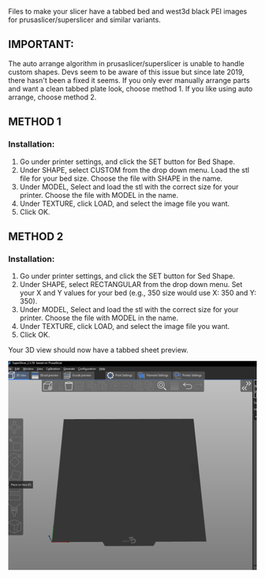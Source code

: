 Files to make your slicer have a tabbed bed and west3d black PEI images for prusaslicer/superslicer and similar variants.

## IMPORTANT: 
The auto arrange algorithm in prusaslicer/superslicer is unable to handle custom shapes.  Devs seem to be aware of this issue but since late 2019, there hasn't been a fixed it seems.  If you only ever manually arrange parts and want a clean tabbed plate look, choose method 1.  If you like using auto arrange, choose method 2.

## METHOD 1
### Installation:
1) Go under printer settings, and click the SET button for Bed Shape.
2) Under SHAPE, select CUSTOM from the drop down menu.  Load the stl file for your bed size.  Choose the file with SHAPE in the name.
3) Under MODEL, Select and load the stl with the correct size for your printer.  Choose the file with MODEL in the name.
4) Under TEXTURE, click LOAD, and select the image file you want.
5) Click OK.

## METHOD 2
### Installation:
1) Go under printer settings, and click the SET button for Sed Shape.
2) Under SHAPE, select RECTANGULAR from the drop down menu.  Set your X and Y values for your bed (e.g., 350 size would use X: 350 and Y: 350).
3) Under MODEL, Select and load the stl with the correct size for your printer.  Choose the file with MODEL in the name.
4) Under TEXTURE, click LOAD, and select the image file you want.
5) Click OK.


Your 3D view should now have a tabbed sheet preview.

![Example](https://github.com/oogoom/Voron-Mods/blob/main/Slicer/sample.jpg)
